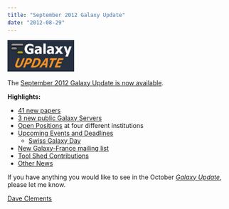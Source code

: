 ```yaml
---
title: "September 2012 Galaxy Update"
date: "2012-08-29"
---
```


<div class='right'><a href='/src/galaxy-updates/2012-09/index.md'><img src="/src/images/logos/GalaxyUpdate200.png" alt="September 2012 Galaxy Update" width=150 /></a></div>

The [September 2012 Galaxy Update is now available](/src/galaxy-updates/2012-09/index.md). 

**Highlights:**

* [41 new papers](/src/galaxy-updates/2012-09/index.md#new-papers)
* [3 new public Galaxy Servers](/src/galaxy-updates/2012-09/index.md#new-public-servers) 
* [Open Positions](/src/galaxy-updates/2012-09/index.md#whos-hiring) at four different institutions
* [Upcoming Events and Deadlines](/src/galaxy-updates/2012-09/index.md#upcoming-events-and-deadlines)
  * [Swiss Galaxy Day](/src/galaxy-updates/2012-09/index.md#swiss-galaxy-day)
* [New Galaxy-France mailing list](/src/galaxy-updates/2012-09/index.md#new-galaxy-france-mailing-list)
* [Tool Shed Contributions](/src/galaxy-updates/2012-09/index.md#toolshed-contributions)
* [Other News](/src/galaxy-updates/2012-09/index.md#other-news)

If you have anything you would like to see in the October *[Galaxy Update](/src/galaxy-updates/index.md)*, please let me know.

[Dave Clements](/src/people/dave-clements/index.md)


